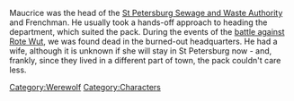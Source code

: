 Maucrice was the head of the [St Petersburg Sewage and Waste
Authority](St_Petersburg_Sewage_and_Waste_Authority "wikilink") and
Frenchman. He usually took a hands-off approach to heading the
department, which suited the pack. During the events of the [battle
against Rote Wut](battle_against_Rote_Wut "wikilink"), we was found dead
in the burned-out headquarters. He had a wife, although it is unknown if
she will stay in St Petersburg now - and, frankly, since they lived in a
different part of town, the pack couldn't care less.

[Category:Werewolf](Category:Werewolf "wikilink")
[Category:Characters](Category:Characters "wikilink")